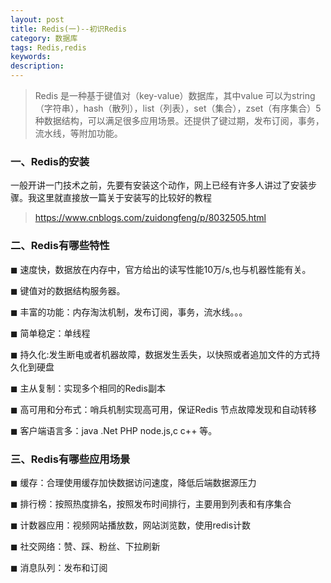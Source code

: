 ```yaml
---
layout: post
title: Redis(一)--初识Redis
category: 数据库
tags: Redis,redis
keywords: 
description:
---
```



> Redis 是一种基于键值对（key-value）数据库，其中value 可以为string（字符串），hash（散列），list（列表），set（集合），zset（有序集合）5种数据结构，可以满足很多应用场景。还提供了键过期，发布订阅，事务，流水线，等附加功能。

### 一、Redis的安装

一般开讲一门技术之前，先要有安装这个动作，网上已经有许多人讲过了安装步骤。我这里就直接放一篇关于安装写的比较好的教程

> https://www.cnblogs.com/zuidongfeng/p/8032505.html


### 二、Redis有哪些特性

 &#x25FC; 速度快，数据放在内存中，官方给出的读写性能10万/s,也与机器性能有关。
 
 &#x25FC; 键值对的数据结构服务器。
 
 &#x25FC; 丰富的功能：内存淘汰机制，发布订阅，事务，流水线。。。
 
 &#x25FC; 简单稳定：单线程
 
 &#x25FC; 持久化:发生断电或者机器故障，数据发生丢失，以快照或者追加文件的方式持久化到硬盘
 
 &#x25FC; 主从复制：实现多个相同的Redis副本
 
 &#x25FC; 高可用和分布式：哨兵机制实现高可用，保证Redis 节点故障发现和自动转移
 
 &#x25FC; 客户端语言多：java .Net PHP node.js,c c++ 等。
 
 
### 三、Redis有哪些应用场景
 
&#x25FC; 缓存：合理使用缓存加快数据访问速度，降低后端数据源压力

&#x25FC; 排行榜：按照热度排名，按照发布时间排行，主要用到列表和有序集合

&#x25FC; 计数器应用：视频网站播放数，网站浏览数，使用redis计数

&#x25FC; 社交网络：赞、踩、粉丝、下拉刷新

&#x25FC; 消息队列：发布和订阅

